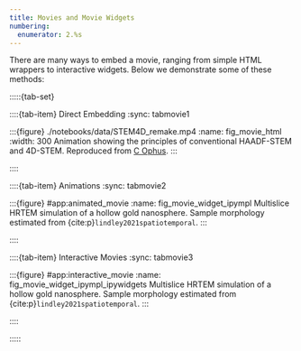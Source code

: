 ```yaml
---
title: Movies and Movie Widgets
numbering:
  enumerator: 2.%s
---
```



There are many ways to embed a movie, ranging from simple HTML wrappers to interactive widgets. Below we demonstrate some of these methods:

:::::{tab-set}

::::{tab-item} Direct Embedding
:sync: tabmovie1

:::{figure} ./notebooks/data/STEM4D_remake.mp4
:name: fig_movie_html
:width: 300
Animation showing the principles of conventional HAADF-STEM and 4D-STEM. Reproduced from [C Ophus](https://www.youtube.com/watch?v=2QUFgO5x1OY&lc=UgyE2dCdpNqakBdpAfB4AaABAg).
:::

::::

::::{tab-item} Animations
:sync: tabmovie2

:::{figure} #app:animated_movie
:name: fig_movie_widget_ipympl
Multislice HRTEM simulation of a hollow gold nanosphere. Sample morphology estimated from  {cite:p}`lindley2021spatiotemporal`.
:::

::::

::::{tab-item} Interactive Movies
:sync: tabmovie3

:::{figure} #app:interactive_movie
:name: fig_movie_widget_ipympl_ipywidgets
Multislice HRTEM simulation of a hollow gold nanosphere. Sample morphology estimated from  {cite:p}`lindley2021spatiotemporal`.
:::

::::

:::::

